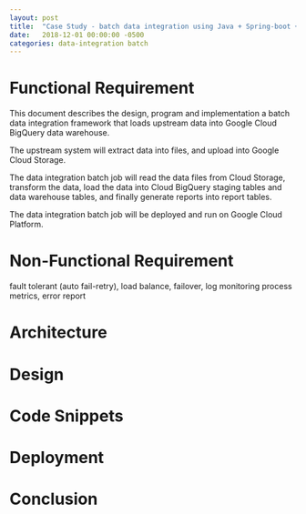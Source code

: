 ```yaml
---
layout: post
title:  "Case Study - batch data integration using Java + Spring-boot + Spring-batch on Google Cloud"
date:   2018-12-01 00:00:00 -0500
categories: data-integration batch
---
```


# Functional Requirement

This document describes the design, program and implementation a batch data integration framework that loads upstream data into Google Cloud BigQuery data warehouse.

The upstream system will extract data into files, and upload into Google Cloud Storage.

The data integration batch job will read the data files from Cloud Storage, transform the data, load the data into Cloud BigQuery staging tables and data warehouse tables, and finally generate reports into report tables.

The data integration batch job will be deployed and run on Google Cloud Platform. 

# Non-Functional Requirement
fault tolerant (auto fail-retry), 
load balance, 
failover, 
log monitoring
process metrics, 
error report  


# Architecture

# Design

# Code Snippets

# Deployment

# Conclusion

